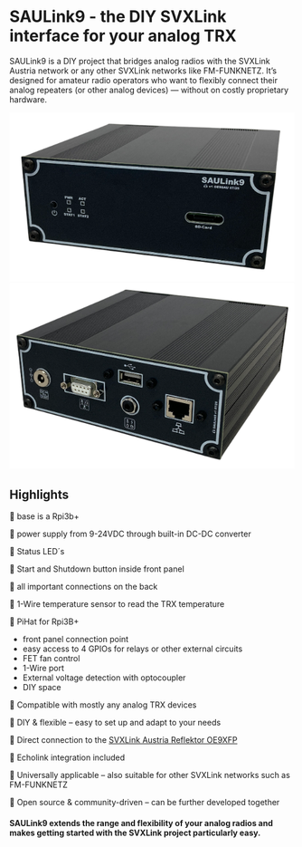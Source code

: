# SAULink9 - the DIY SVXLink interface for your analog TRX

SAULink9 is a DIY project that bridges analog radios with the SVXLink Austria network or any other SVXLink networks like FM-FUNKNETZ.
It’s designed for amateur radio operators who want to flexibly connect their analog repeaters (or other analog devices) — without on costly proprietary hardware.

![Caseoverfront](/Node_Case/SAULink9_over_front.png)
![Caseoverback](/Node_Case/SAULink9_over_back.png)

## Highlights

🔹 base is a Rpi3b+

🔹 power supply from 9-24VDC through built-in DC-DC converter

🔹 Status LED´s

🔹 Start and Shutdown button inside front panel

🔹 all important connections on the back

🔹 1-Wire temperature sensor to read the TRX temperature

🔹 PiHat for Rpi3B+
  * front panel connection point
  * easy access to 4 GPIOs for relays or other external circuits
  * FET fan control
  * 1-Wire port
  * External voltage detection with optocoupler
  * DIY space

🔹 Compatible with mostly any analog TRX devices

🔹 DIY & flexible – easy to set up and adapt to your needs

🔹 Direct connection to the [SVXLink Austria Reflektor OE9XFP](http://oe9xvi.dyndns.org:46197)

🔹 Echolink integration included

🔹 Universally applicable – also suitable for other SVXLink networks such as FM-FUNKNETZ

🔹 Open source & community-driven – can be further developed together

#### SAULink9 extends the range and flexibility of your analog radios and makes getting started with the SVXLink project particularly easy.




